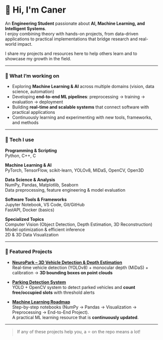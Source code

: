 # 👋 Hi, I'm Caner

An **Engineering Student** passionate about **AI, Machine Learning, and Intelligent Systems**.  
I enjoy combining theory with hands-on projects, from data-driven applications to practical implementations that bridge research and real-world impact.  

I share my projects and resources here to help others learn and to showcase my growth in the field.

---

### 🔭 What I’m working on
- Exploring **Machine Learning & AI** across multiple domains (vision, data science, automation)  
- Developing **end-to-end ML pipelines**: preprocessing → training → evaluation → deployment  
- Building **real-time and scalable systems** that connect software with practical applications  
- Continuously learning and experimenting with new tools, frameworks, and methods  

---

### 🧰 Tech I use

**Programming & Scripting**  
Python, C++, C  

**Machine Learning & AI**  
PyTorch, TensorFlow, scikit-learn, YOLOv8, MiDaS, OpenCV, Open3D  

**Data Science & Analysis**  
NumPy, Pandas, Matplotlib, Seaborn  
Data preprocessing, feature engineering & model evaluation  

**Software Tools & Frameworks**  
Jupyter Notebook, VS Code, Git/GitHub  
FastAPI, Docker (basics)  

**Specialized Topics**  
Computer Vision (Object Detection, Depth Estimation, 3D Reconstruction)  
Model optimization & efficient inference  
2D & 3D Data Visualization  

---

### 🌟 Featured Projects
- **[NeuroPark – 3D Vehicle Detection & Depth Estimation](https://github.com/Irahan2/NeuroPark-3D-Vehicle-Detection)**  
  Real-time vehicle detection (YOLOv8) + monocular depth (MiDaS) + calibration → **3D bounding boxes on point clouds**  

- **[Parking Detection System](https://github.com/Irahan2/Parking-Detection-System)**  
  YOLO + OpenCV system to detect parked vehicles and **count free/occupied slots** with threshold alerts  

- **[Machine Learning Roadmap](https://github.com/Irahan2/ml-roadmap)**  
  Step-by-step notebooks (NumPy → Pandas → Visualization → Preprocessing → End-to-End Project).  
  A practical ML learning resource that is **continuously updated**.  

--- 

> If any of these projects help you, a ⭐ on the repo means a lot!
